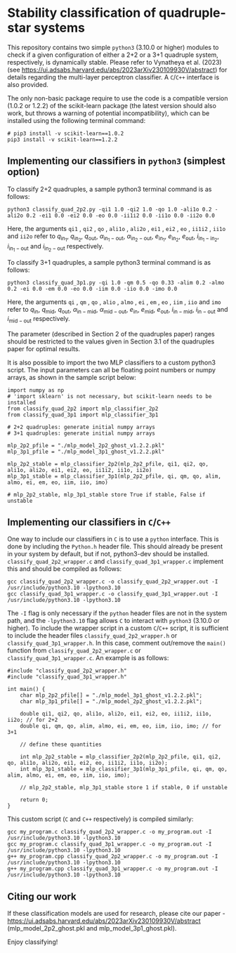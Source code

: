 # Stability classification of quadruple-star systems

This repository contains two simple `python3` (3.10.0 or higher) modules to check if a given configuration of either a 2+2 or a 3+1 quadruple system, respectively, is dynamically stable. Please refer to Vynatheya et al. (2023) (see https://ui.adsabs.harvard.edu/abs/2023arXiv230109930V/abstract) for details regarding the multi-layer perceptron classifier. A `C`/`C++` interface is also provided.

The only non-basic package require to use the code is a compatible version (1.0.2 or 1.2.2) of the scikit-learn package (the latest version should also work, but throws a warning of potential incompatibility), which can be installed using the following terminal command:

    # pip3 install -v scikit-learn==1.0.2
    pip3 install -v scikit-learn==1.2.2

    
## Implementing our classifiers in `python3` (simplest option)

To classify 2+2 quadruples, a sample python3 terminal command is as follows:

    python3 classify_quad_2p2.py -qi1 1.0 -qi2 1.0 -qo 1.0 -ali1o 0.2 -ali2o 0.2 -ei1 0.0 -ei2 0.0 -eo 0.0 -ii1i2 0.0 -ii1o 0.0 -ii2o 0.0
        
Here, the arguments `qi1` , `qi2` , `qo` , `ali1o` , `ali2o` , `ei1` , `ei2` , `eo` , `ii1i2` , `ii1o` and `ii2o` refer to $q_{\mathrm{in_1}}$, $q_{\mathrm{in_2}}$, $q_{\mathrm{out}}$, $\alpha_{\mathrm{in_1}-\mathrm{out}}$, $\alpha_{\mathrm{in_2}-\mathrm{out}}$, $e_{\mathrm{in_1}}$, $e_{\mathrm{in_2}}$, $e_{\mathrm{out}}$, $i_{\mathrm{in_1}-\mathrm{in_2}}$, $i_{\mathrm{in_1}-\mathrm{out}}$ and $i_{\mathrm{in_2}-\mathrm{out}}$ respectively.

To classify 3+1 quadruples, a sample python3 terminal command is as follows:

    python3 classify_quad_3p1.py -qi 1.0 -qm 0.5 -qo 0.33 -alim 0.2 -almo 0.2 -ei 0.0 -em 0.0 -eo 0.0 -iim 0.0 -iio 0.0 -imo 0.0
        
Here, the arguments `qi` , `qm` , `qo` , `alio` , `almo` , `ei` , `em` , `eo` , `iim` , `iio` and `imo` refer to $q_{\mathrm{in}}$, $q_{\mathrm{mid}}$, $q_{\mathrm{out}}$, $\alpha_{\mathrm{in}-\mathrm{mid}}$, $\alpha_{\mathrm{mid}-\mathrm{out}}$, $e_{\mathrm{in}}$, $e_{\mathrm{mid}}$, $e_{\mathrm{out}}$, $i_{\mathrm{in}-\mathrm{mid}}$, $i_{\mathrm{in}-\mathrm{out}}$ and $i_{\mathrm{mid}-\mathrm{out}}$ respectively.

The parameter (described in Section 2 of the quadruples paper) ranges should be restricted to the values given in Section 3.1 of the quadruples paper for optimal results.

It is also possible to import the two MLP classifiers to a custom python3 script. The input parameters can all be floating point numbers or numpy arrays, as shown in the sample script below:

    import numpy as np
    # 'import sklearn' is not necessary, but scikit-learn needs to be installed
    from classify_quad_2p2 import mlp_classifier_2p2
    from classify_quad_3p1 import mlp_classifier_3p1

    # 2+2 quadruples: generate initial numpy arrays
    # 3+1 quadruples: generate initial numpy arrays

    mlp_2p2_pfile = "./mlp_model_2p2_ghost_v1.2.2.pkl"
    mlp_3p1_pfile = "./mlp_model_3p1_ghost_v1.2.2.pkl"

    mlp_2p2_stable = mlp_classifier_2p2(mlp_2p2_pfile, qi1, qi2, qo, ali1o, ali2o, ei1, ei2, eo, ii1i2, ii1o, ii2o)
    mlp_3p1_stable = mlp_classifier_3p1(mlp_2p2_pfile, qi, qm, qo, alim, almo, ei, em, eo, iim, iio, imo)
    
    # mlp_2p2_stable, mlp_3p1_stable store True if stable, False if unstable


## Implementing our classifiers in `C`/`C++`

One way to include our classifiers in `C` is to use a `python` interface. This is done by including the `Python.h` header file. This should already be present in your system by default, but if not, python3-dev should be installed. `classify_quad_2p2_wrapper.c` and `classify_quad_3p1_wrapper.c` implement this and should be compiled as follows:

    gcc classify_quad_2p2_wrapper.c -o classify_quad_2p2_wrapper.out -I /usr/include/python3.10 -lpython3.10    
    gcc classify_quad_3p1_wrapper.c -o classify_quad_3p1_wrapper.out -I /usr/include/python3.10 -lpython3.10

The `-I` flag is only necessary if the `python` header files are not in the system path, and the `-lpython3.10` flag allows `C` to interact with `python3` (3.10.0 or higher). To include the wrapper script in a custom `C`/`C++` script, it is sufficient to include the header files `classify_quad_2p2_wrapper.h` or `classify_quad_3p1_wrapper.h`. In this case, comment out/remove the `main()` function from `classify_quad_2p2_wrapper.c` or `classify_quad_3p1_wrapper.c`. An example is as follows:

    #include "classify_quad_2p2_wrapper.h"
    #include "classify_quad_3p1_wrapper.h"

    int main() {
        char mlp_2p2_pfile[] = "./mlp_model_3p1_ghost_v1.2.2.pkl";
        char mlp_3p1_pfile[] = "./mlp_model_2p2_ghost_v1.2.2.pkl";

        double qi1, qi2, qo, ali1o, ali2o, ei1, ei2, eo, ii1i2, ii1o, ii2o; // for 2+2
        double qi, qm, qo, alim, almo, ei, em, eo, iim, iio, imo; // for 3+1
            
        // define these quantities

        int mlp_2p2_stable = mlp_classifier_2p2(mlp_2p2_pfile, qi1, qi2, qo, ali1o, ali2o, ei1, ei2, eo, ii1i2, ii1o, ii2o);
        int mlp_3p1_stable = mlp_classifier_3p1(mlp_3p1_pfile, qi, qm, qo, alim, almo, ei, em, eo, iim, iio, imo);

        // mlp_2p2_stable, mlp_3p1_stable store 1 if stable, 0 if unstable

        return 0;
    }

This custom script (`C` and `C++` respectively) is compiled similarly:

    gcc my_program.c classify_quad_2p2_wrapper.c -o my_program.out -I /usr/include/python3.10 -lpython3.10
    gcc my_program.c classify_quad_3p1_wrapper.c -o my_program.out -I /usr/include/python3.10 -lpython3.10
    g++ my_program.cpp classify_quad_2p2_wrapper.c -o my_program.out -I /usr/include/python3.10 -lpython3.10
    g++ my_program.cpp classify_quad_3p1_wrapper.c -o my_program.out -I /usr/include/python3.10 -lpython3.10


## Citing our work

If these classification models are used for research, please cite our paper - https://ui.adsabs.harvard.edu/abs/2023arXiv230109930V/abstract (mlp_model_2p2_ghost.pkl and mlp_model_3p1_ghost.pkl).

Enjoy classifying!

